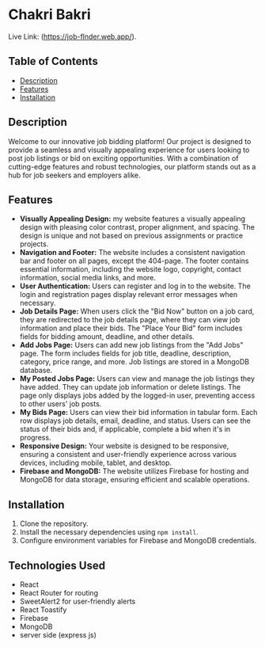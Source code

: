 # Chakri Bakri 

Live Link: (https://job-flnder.web.app/).


## Table of Contents

- [Description](#description)
- [Features](#features)
- [Installation](#installation)
 

## Description

Welcome to our innovative job bidding platform! Our project is designed to provide a seamless and visually appealing experience for users looking to post job listings or bid on exciting opportunities. With a combination of cutting-edge features and robust technologies, our platform stands out as a hub for job seekers and employers alike.

## Features

- **Visually Appealing Design:** my website features a visually appealing design with pleasing color contrast, proper alignment, and spacing. The design is unique and not based on previous assignments or practice projects.
- **Navigation and Footer:** The website includes a consistent navigation bar and footer on all pages, except the 404-page. The footer contains essential information, including the website logo, copyright, contact information, social media links, and more.
- **User Authentication:** Users can register and log in to the website. The login and registration pages display relevant error messages when necessary.
- **Job Details Page:** When users click the "Bid Now" button on a job card, they are redirected to the job details page, where they can view job information and place their bids. The "Place Your Bid" form includes fields for bidding amount, deadline, and other details.
- **Add Jobs Page:** Users can add new job listings from the "Add Jobs" page. The form includes fields for job title, deadline, description, category, price range, and more. Job listings are stored in a MongoDB database.
- **My Posted Jobs Page:** Users can view and manage the job listings they have added. They can update job information or delete listings. The page only displays jobs added by the logged-in user, preventing access to other users' job posts.
- **My Bids Page:** Users can view their bid information in tabular form. Each row displays job details, email, deadline, and status. Users can see the status of their bids and, if applicable, complete a bid when it's in progress.
- **Responsive Design:** Your website is designed to be responsive, ensuring a consistent and user-friendly experience across various devices, including mobile, tablet, and desktop.
- **Firebase and MongoDB:** The website utilizes Firebase for hosting and MongoDB for data storage, ensuring efficient and scalable operations.

## Installation

1. Clone the repository.
2. Install the necessary dependencies using `npm install`.
3. Configure environment variables for Firebase and MongoDB credentials.

## Technologies Used
- React
- React Router for routing
- SweetAlert2 for user-friendly alerts
- React Toastify
- Firebase
- MongoDB
- server side (express js)
  
